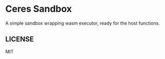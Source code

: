 # Ceres Sandbox

A simple sandbox wrapping wasm executor, ready for the host functions.


## LICENSE

MIT
